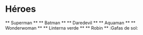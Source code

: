 # Héroes

** Superman **
** Batman **
** Daredevil **
** Aquaman **
** Wonderwoman **
** Linterna verde **
** Robin **
:Gafas de sol:

